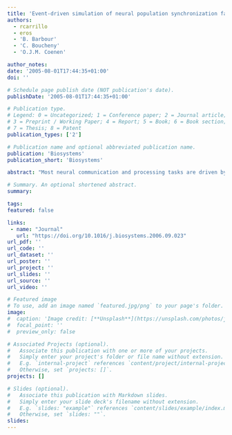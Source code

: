 ```yaml
---
title: 'Event-driven simulation of neural population synchronization facilitated by electrical coupling'
authors:
  - rcarrillo
  - eros
  - 'B. Barbour'
  - 'C. Boucheny'
  - 'O.J.M. Coenen'

author_notes:
date: '2005-08-01T17:44:35+01:00'
doi: ''

# Schedule page publish date (NOT publication's date).
publishDate: '2005-08-01T17:44:35+01:00'

# Publication type.
# Legend: 0 = Uncategorized; 1 = Conference paper; 2 = Journal article;
# 3 = Preprint / Working Paper; 4 = Report; 5 = Book; 6 = Book section;
# 7 = Thesis; 8 = Patent
publication_types: ['2']

# Publication name and optional abbreviated publication name.
publication: 'Biosystems'
publication_short: 'Biosystems'

abstract: "Most neural communication and processing tasks are driven by spikes. This has enabled the application of the event-driven simulation schemes. However the simulation of spiking neural networks based on complex models that cannot be simplified to analytical expressions (requiring numerical calculation) is very time consuming. Here we describe briefly an event-driven simulation scheme that uses pre-calculated table-based neuron characterizations to avoid numerical calculations during a network simulation, allowing the simulation of large-scale neural systems. More concretely we explain how electrical coupling can be simulated efficiently within this computation scheme, reproducing synchronization processes observed in detailed simulations of neural populations."

# Summary. An optional shortened abstract.
summary:

tags:
featured: false

links:
 - name: "Journal"
   url: "https://doi.org/10.1016/j.biosystems.2006.09.023"
url_pdf: ''
url_code: ''
url_dataset: ''
url_poster: ''
url_project: ''
url_slides: ''
url_source: ''
url_video: ''

# Featured image
# To use, add an image named `featured.jpg/png` to your page's folder.
image:
#  caption: 'Image credit: [**Unsplash**](https://unsplash.com/photos/jdD8gXaTZsc)'
#  focal_point: ''
#  preview_only: false

# Associated Projects (optional).
#   Associate this publication with one or more of your projects.
#   Simply enter your project's folder or file name without extension.
#   E.g. `internal-project` references `content/project/internal-project/index.md`.
#   Otherwise, set `projects: []`.
projects: []

# Slides (optional).
#   Associate this publication with Markdown slides.
#   Simply enter your slide deck's filename without extension.
#   E.g. `slides: "example"` references `content/slides/example/index.md`.
#   Otherwise, set `slides: ""`.
slides:
---
```

